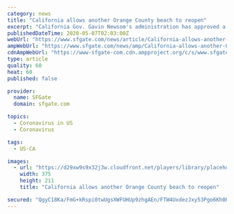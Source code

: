 ```yaml
---
category: news
title: "California allows another Orange County beach to reopen"
excerpt: "California Gov. Gavin Newsom's administration has approved a plan to reopen Newport Beach less than a week after he shut down the Orange County coast to prevent the spread of coronavirus, officials said on."
publishedDateTime: 2020-05-07T02:03:00Z
webUrl: "https://www.sfgate.com/news/article/California-allows-another-Orange-County-beach-to-15251206.php"
ampWebUrl: "https://www.sfgate.com/news/amp/California-allows-another-Orange-County-beach-to-15251206.php"
cdnAmpWebUrl: "https://www-sfgate-com.cdn.ampproject.org/c/s/www.sfgate.com/news/amp/California-allows-another-Orange-County-beach-to-15251206.php"
type: article
quality: 60
heat: 60
published: false

provider:
  name: SFGate
  domain: sfgate.com

topics:
  - Coronavirus in US
  - Coronavirus

tags:
  - US-CA

images:
  - url: "https://d29xw9s9x32j3w.cloudfront.net/players/library/placeholder.png"
    width: 375
    height: 211
    title: "California allows another Orange County beach to reopen"

secured: "QgyC18Ka/FmG+kRspi0twUgsXWFUHUp9zhgAEn/FTW4UxdezJxy53Pgo6Kh0H3Zee0RB52WLPWcNPvwNf2/bdGdOLM54UxY+MOGPVus1g6oPl4HRMXwtGxjVrbkumtYLaf6HWuf0QddBYfZskH+L2vQT3AGrCXSdJ+FKbZLt5z2jzepommGprMi68YekUQQnnWMvQX9TDdJs5TLvlYF9YsYN+9ul7Ak5KrEupL4CA7VXmcy1ZDiQfwgzEgR/e8SCka9rsad+ha0JLRq/m5g31xVT6hPATDOCoba1HcCC7x97dzprlPmGSo2WJmBc1tT9;dw57cbFrKKt/YhYAc9UrcA=="
---
```


